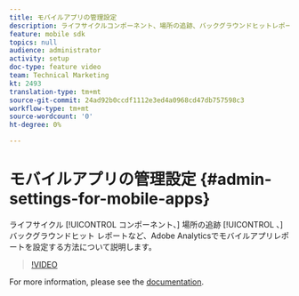 ```yaml
---
title: モバイルアプリの管理設定
description: ライフサイクルコンポーネント、場所の追跡、バックグラウンドヒットレポートを含む、Adobe Analyticsのモバイルアプリレポートを設定する方法について説明します。
feature: mobile sdk
topics: null
audience: administrator
activity: setup
doc-type: feature video
team: Technical Marketing
kt: 2493
translation-type: tm+mt
source-git-commit: 24ad92b0ccdf1112e3ed4a0968cd47db757598c3
workflow-type: tm+mt
source-wordcount: '0'
ht-degree: 0%

---
```



# モバイルアプリの管理設定 {#admin-settings-for-mobile-apps}

ライフサイクル [!UICONTROL コンポーネント、] 場所の追跡 [!UICONTROL 、]バックグラウンドヒット  レポートなど、Adobe Analyticsでモバイルアプリレポートを設定する方法について説明します。

>[!VIDEO](https://video.tv.adobe.com/v/25961/?quality=12)

For more information, please see the [documentation](https://marketing.adobe.com/resources/help/en_US/mobile/gs.html).

